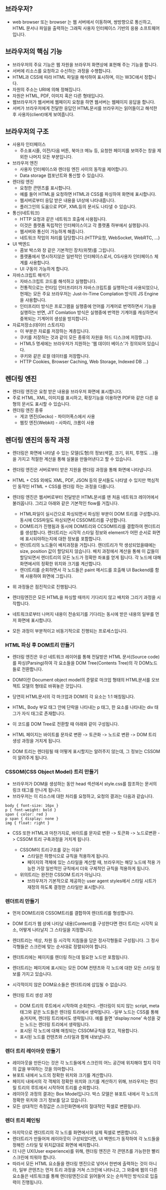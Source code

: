 ## 브라우저?
* web browser 또는 browser 는 웹 서버에서 이동하며, 쌍방향으로 통신하고, HTML 문서나 파일을 출력하는
그래픽 사용자 인터페이스 기반의 응용 소프트웨어입니다.

## 브라우저의 핵심 기능
* 브라우저의 주요 기능은 웹 자원을 브라우저 화면상에 표현해 주는 기능을 합니다. 
* 서버에 리소스를 요청하고 수신하는 과정을 수행합니다.
* HTML과 CSS에 따라 HTML 파일을 해석하여 표시하며, 이는 W3C에서 정합니다.
* 자원의 주소는 URI에 의해 정해집니다.
* 자원은 HTML, PDF, 이미지 혹은 다른 형태입니다.
* 웹브라우저가 웹서버에 웹페이지 요청을 하면 웹서버는 웹페이지 응답을 합니다.
* 서버가 브라우저에게 전달한 응답인 HTML문서를 브라우저는 읽어들이고 해석한 후 사용자(client)에게 보여줍니다.

## 브라우저의 구조
- 사용자 인터페이스
  - 주소표시줄, 이전/다음 버튼, 북마크 메뉴 등, 요청한 페이지를 보여주는 창을 제외한 나머지 모든 부분입니다.
- 브라우저 엔진
  - 사용자 인터페이스와 렌더링 엔진 사이의 동작을 제어합니다.
  - Data storage 컴포넌트와 통신할 수 있습니다.
- 렌더링 엔진
  - 요청한 콘텐츠를 표시합니다.
  - 예를 들어  HTML을 요청하면 HTML과 CSS를 파싱하여 화면에 표시합니다.
  - 웹서버로부터 응답 받은 내용을 UI상에 나타내줍니다.
  - 플러그인의 도움으로 PDF, XML등의 문서도 나타낼 수 있습니다.
- 통신(네트워크)
  - HTTP 요청과 같은 네트워크 호출에 사용됩니다.
  - 이것은 플랫폼 독립적인 인터페이스이고 각 플랫폼 하부에서 실행됩니다.
  - 웹서버와 통신이 가능하게 해줍니다.
  - 네트워크 작업의 처리를 담당합니다.(HTTP요청, WebSocket, WebRTC, ...)
- UI 백엔드
  - 콤보 박스와 창 같은 기본적인 장치(위젯)를 그립니다.
  - 플랫폼에서 명시하지않은 일반적인 인터페이스로서, OS사용자 인터페이스 체계를 사용합니다.
  - UI 구동이 가능하게 합니다. 
- 자바스크립트 해석기
  - 자바스크립트 코드를 해석하고 실행합니다.
  - 전통적으로는 런타임 인터프리터가 자바스크립트를 실행하는데 사용되었으나, 현재는 모든 주요 브라우저는 Just-In-Time Complation
방식의 JS Engine을 사용합니다.
  - 인터프리터 방식은 프로그램을 실행중에 언어를 기계어로 번역하면서 기능을 실행하는 반면,
 JIT Comlation 방식은 실행중에 번역한 기계어를 캐싱하면서 중복되는 기계어의 생성을 방지합니다.
- 자료저장소(데이터 스토리지)
  - 이 부분은 자료를 저장하는 계층입니다.
  - 쿠키를 저장하는 것과 같이 모든 종류의 자원을 하드 디스크에 저장합니다.
  - HTML5 명세에는 브라우저가 지원하는 '웹 데이터 베이스'가 정의되어 있습니다.
  - 쿠키와 같은 로컬 데이터를 저장합니다.
  - HTTP Cookies, Browser Caching, Web Storage, Indexed DB ...)

## 렌더링 엔진
- 렌더링 엔진은 요청 받은 내용을 브라우저 화면에 표시합니다. 
- 주로 HTML, XML, 이미지를 표시하고, 확장기능을 이용하면 PDF와 같은 다른 유형의 문서도 표시할 수 있습니다.
- 렌더링 엔진 종류
  - 게코 엔진(Gecko) - 파이어폭스에서 사용
  - 웹킷 엔진(Webkit) - 사파리, 크롬이 사용
 
## 렌더링 엔진의 동작 과정
- 렌더링은 화면에 나타낼 수 있는 모델(도형)의 정보(색깔, 크기, 위치, 투명도 ...)들을 가지고 적절한 계산을 통해
실물을 만들어낸다고 할 수 있습니다.
- 렌더링 엔진은 서버로부터 받은 지원을 렌더링 과정을 통해 화면에 나타냅니다.
- HTML + CSS 외에도 XML, PDF, JSON 등의 문서들도 나타낼 수 있지만 핵심적인 동작인 HTML + CSS를 렌더링 하는 과정을 다룹니다.
- 렌더링 엔진은 웹서버로부터 전달받은 HTML문서를 맨 처음 네트워크 레이어에서 불러옵니다. 그리고 아래와 같은 기본적인 flow를 거칩니다.

  - HTML파일이 실시간으로 파싱되면서 파싱된 부분이 DOM 트리를 구성합니다. 동시에 CSS파일도 파싱되면서 CSSOM트리를 구성합니다.
  - DOM트리가 진행됨과 동시에 DOM트리와 CCSOM트리를 결합하여 렌더트리를 생성합니다. 렌더트리는 시각적 스타일 정보와 element가 어떤 순서로 화면에 표시되야하는지에 대한 정보를 포함합니다.
  - 렌더트리의 노드들이 배치과정을 거칩니다. 렌더트리가 막 생성되었을떄에는 size, position 값이 할당되지 않습니다. 배치 과정에서 계산을 통해 이 값들이 할당되면서 렌더트리의 모든 노드가 정확한 좌표를 얻게 됩니다. 각 노드에 대해 화면에서의 정확한 위치와 크기를 계산합니다.
  - 렌더트리를 순회하면서 각 노드들은 paint 메서드를 호출해 UI Backend를 함께 사용하여 화면에 그립니다. 

- 위 과정들은 점진적으로 진행됩니다.
- 렌더링엔진은 모든 HTML을 파싱할 때까지 기다리지 않고 배치와 그리기 과정을 시작합니다.
- 네트워크로부터 나머지 내용이 전송되기를 기다리는 동시에 받은 내용의 일부를 먼저 화면에 표시합니다.
- 모든 과정이 부분적이고 비동기적으로 진행되는 프로세스입니다.
 
### HTML 파싱 후 DOM트리 만들기
- 렌더링 엔진은 우선 네트워크 레이어를 통해 전달받은 HTML 문서(Source code)를 파싱(Parsing)하여 각 요소들을 DOM Tree(Contents Tree)의 각 DOM노드들로 전환합니다. 
- DOM이란 Document object model의 준말로 마크업 형태의 HTML문서를 오브젝트 모델의 형태로 바꿔놓은 것입니다. 
- 당연히 HTML문서의 각 마크업과 DOM의 각 요소는 1:1 매칭됩니다.
- HTML,  Body 부모 태그 안에 단락을 나타내는 p 태그, 한 요소를 나타내는 div 태그가 자식 태그로 존재합니다.
- 이 코드를 DOM Tree로 전환할 때 아래와 같이 구성됩니다. 

- HTML 페이지는 바이트를 문자로 변환 -> 토큰화 -> 노드로 변환 -> DOM 트리 생성 과정을 거치게 됩니다. 
- DOM 트리는 렌더링될 때 어떻게 표시할지는 알려주지 않는데, 그 정보는 CSSOM이 알려주게 됩니다.
 
### CSSOM(CSS Object Model) 트리 만들기
- 브라우저가 DOM을 생성하는 동안 head 섹션에서 style.css를 참조하는 문서의 링크 태그를 만나게 됩니다.
- 브라우저는 이 리소스에 대한 처리를 요청하고, 요청의 결과는 다음과 같습니다.

```
body { font-size: 16px }
p { font-weight: bold }
span { color: red }
p span { display: none }
img { float: right } 
```

- CSS 또한 HTML과 마찬가지로, 바이트를 문자로 변환 -> 토큰화 -> 노드로변환 -> CSSOM 트리 구축과정을 거치게 됩니다.

  - CSSOM이 트리구조를 갖는 이유?
    - 스타일은 하향식으로 규칙을 적용하게 됩니다. 
    - 페이지의 객체에 있는 스타일을 계산할 때, 브라우저는 해당 노드에 적용 가능한 가장 일반적인
 규칙에서 더욱 구체적인 규칙을 적용하게 됩니다.
  - 위의트리는 완전한 CSSOM 트리가 아닙니다.
    - 브라우저가 기본적으로 제공하는 user agent styles에서 스타일 시트가 재정의 하도록 결정한 스타일만 표시합니다. 

### 렌더트리 만들기
- 먼저 DOM트리와 CSSOM트리를 결합하여 렌더트리를 형성합니다.
- DOM 트리가 웹 상에 나타날 내용(Content)를 구성한다면 렌더 트리는 시각적 요소, 어떻게 나타날지 그 스타일을 지정합니다.
- 렌더트리는 색상, 차원 등 시각적 지침들을 담은 정사각형들로 구성됩니다. 그 정사각형들은 스크린에 맞는 순서대로 정렬되어야 합니다.
- 렌더트리에는 페이지를 렌더링 하는데 필요한 노드만 포함됩니다.
- 렌더트리는 페이지에 표시되는 모든 DOM 컨텐츠와 각 노드에 대한 모든 스타일 정보를 가지고 있습니다.
- 시각적이지 않은 DOM요소들은 렌더트리에 삽입될 수 없습니다.

- 렌더링 트리 생성 과정
  - DOM 트리의 루트에서 시작하여 순회한다.
    -렌더링이 되지 않는 script, meta 태그와 같은 노드들은 렌더링 트리에서 생략됩니다.
    -일부 노드는 CSS를 통해 숨겨지며, 렌더링 트리에서도 생략됩니다. 예를 들면 'display:none' 속성을 갖는 노드는 렌더링 트리에서 생략됩니다.
  - 표시된 각 노드에 대해 매칭되는 CSSOM규칙을 찾고, 적용합니다.
  - 표시된 노드를 컨텐츠와 스타일과 함께 내보냅니다.

### 렌더 트리 레이아웃 만들기
- 레이아웃을 만든다는 것은 각 노드들에게 스크린의 어느 공간에 위치해야 할지 각각의 값을 부여하는 것을 의마합니다.
- 뷰포트 내에서 노드의 정확한 위치와 크기를 계산합니다.
- 페이지 내에서의 각 객체의 정확한 위치와 크기를 계산하기 위해, 브라우저는 렌더릴 트리의 루트에서 시작하여 트리를 순회합니다.
- 레이아웃 과정의 결과는 Box Model입니다. 박스 모델은 뷰포트 내에서 각 노드의 정확한 위치와 크기 정보를 담고 있습니다.
- 모든 상대적인 측정값은 스크린화면에서의 절대적인 픽셀로 변환됩니다.

### 렌더 트리 페인팅
- 마지막으로 렌더트리의 각 노드를 화면에서의 실제 픽셀로 변환합니다.
- 렌더트리가 만들어져 레이아웃이 구성되었다면, UI 벡엔드가 동작하여 각 노드들을 정해진 스타일 및 위치값대로 화면에 배치합니다.
- 더 나은 UX(User experience)를 위해, 렌더링 엔진은 각 콘텐츠를 가능한한 빨리 스크린에 띄워야 합니다. 
- 따라서 모든 HTML 요소들을 렌더링 엔진으로 넣어서 한번에 출력하는 것이 아니라, 일부 콘텐츠는 먼저 트리 과정을 거쳐 스크린에 나타나고, 그 와중에 웹의 다른 요소들은 네트워크를 통해 렌더링엔진으로 읽어들어 오는 순차적인 방식으로 입출력이 진행됩니다. 
    
